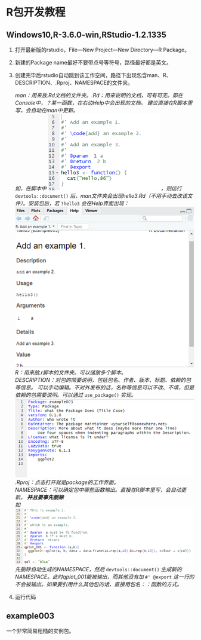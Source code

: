 # R包开发教程

## Windows10,R-3.6.0-win,RStudio-1.2.1335
1. 打开最新版的rstudio，File—New Project—New Directory—R Package。  
2. 新建的Package name最好不要带点号等符号，路径最好都是英文。  
3. 创建完毕后rstudio自动跳到该工作空间，路径下出现包含man、R、DESCRIPTION、.Rproj、NAMESPACE的文件夹。  

   *man：用来放.Rd文档的文件夹。.Rd：用来说明的文档，可有可无。即在Console中，？某一函数，在右边Help中会出现的文档。
   建议直接在R脚本里写，会自动在man中更新。*  
   *如，在脚本中* ![1.png](https://github.com/gonggaobushang/R-Package/blob/master/README%20Pic/1.png)
   *，则运行* `devtools::document()` *后，man文件夹会出现hello3.Rd（不用手动去改该文件）。安装包后，若*
    `?hello3` *会在Help界面出现：* ![2.png](https://github.com/gonggaobushang/R-Package/blob/master/README%20Pic/2.png)  
    *R：用来放.r脚本的文件夹。可以储放多个脚本。*  
    *DESCRIPTION：对包的简要说明，包括包名、作者、版本、标题、依赖的包等信息。*
    *可以手动编辑。不对外发布的话，名称等信息可以不改、不填，但是依赖的包需要说明。可以通过*
    `use_package()` *实现。* ![3.png](https://github.com/gonggaobushang/R-Package/blob/master/README%20Pic/3.png)  
    *.Rproj：点击打开就是package的工作界面。*  
    *NAMESPACE：可以确定包中哪些函数输出。直接在R脚本里写，会自动更新。* ***并且要事先删除***  
    *如*
     ![4.png](https://github.com/gonggaobushang/R-Package/blob/master/README%20Pic/4.png)  
     *先删除自动生成的NAMESPACE，然后* `devtools::document()` *生成新的NAMESPACE。此时qplot_001能被输出，而其他没有加* 
     `#' @export` *这一行的不会被输出。如果要引用什么其他包的话，直接用包名：：函数的方式。*

   
4. 运行代码



## example003
一个非常简易粗糙的实例包。
